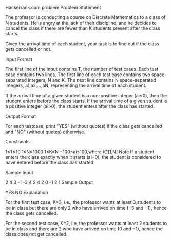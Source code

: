 Hackerrank.com problem
Problem Statement

The professor is conducting a course on Discrete Mathematics to a class of N students. He is angry at the lack of their discipline, and he decides to cancel the class if there are fewer than K students present after the class starts.

Given the arrival time of each student, your task is to find out if the class gets cancelled or not.

Input Format

The first line of the input contains T, the number of test cases. Each test case contains two lines. 
The first line of each test case contains two space-separated integers, N and K. 
The next line contains N space-separated integers, a1,a2,…,aN, representing the arrival time of each student.

If the arrival time of a given student is a non-positive integer (ai≤0), then the student enters before the class starts. If the arrival time of a given student is a positive integer (ai>0), the student enters after the class has started.

Output Format

For each testcase, print "YES" (without quotes) if the class gets cancelled and "NO" (without quotes) otherwise.

Constraints

1≤T≤10
1≤N≤1000
1≤K≤N
−100≤ai≤100,where i∈[1,N]
Note 
If a student enters the class exactly when it starts (ai=0), the student is considered to have entered before the class has started.

Sample Input

2
4 3
-1 -3 4 2
4 2
0 -1 2 1
Sample Output

YES
NO
Explanation

For the first test case, K=3, i.e., the professor wants at least 3 students to be in class but there are only 2 who have arrived on time (−3 and −1), hence the class gets cancelled.

For the second test case, K=2, i.e, the professor wants at least 2 students to be in class and there are 2 who have arrived on time (0 and −1), hence the class does not get cancelled.

